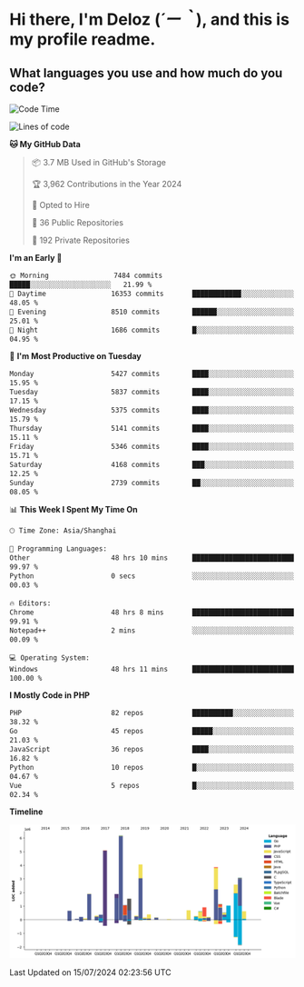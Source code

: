# **Hi there, I'm Deloz (*´ー｀*), and this is my profile readme.**

## **What languages you use and how much do you code?**

<!--START_SECTION:waka-->
![Code Time](http://img.shields.io/badge/Code%20Time-4%2C414%20hrs%2053%20mins-blue)

![Lines of code](https://img.shields.io/badge/From%20Hello%20World%20I%27ve%20Written-40.0%20million%20lines%20of%20code-blue)

**🐱 My GitHub Data** 

> 📦 3.7 MB Used in GitHub's Storage 
 > 
> 🏆 3,962 Contributions in the Year 2024
 > 
> 💼 Opted to Hire
 > 
> 📜 36 Public Repositories 
 > 
> 🔑 192 Private Repositories 
 > 
**I'm an Early 🐤** 

```text
🌞 Morning                7484 commits        █████░░░░░░░░░░░░░░░░░░░░   21.99 % 
🌆 Daytime                16353 commits       ████████████░░░░░░░░░░░░░   48.05 % 
🌃 Evening                8510 commits        ██████░░░░░░░░░░░░░░░░░░░   25.01 % 
🌙 Night                  1686 commits        █░░░░░░░░░░░░░░░░░░░░░░░░   04.95 % 
```
📅 **I'm Most Productive on Tuesday** 

```text
Monday                   5427 commits        ████░░░░░░░░░░░░░░░░░░░░░   15.95 % 
Tuesday                  5837 commits        ████░░░░░░░░░░░░░░░░░░░░░   17.15 % 
Wednesday                5375 commits        ████░░░░░░░░░░░░░░░░░░░░░   15.79 % 
Thursday                 5141 commits        ████░░░░░░░░░░░░░░░░░░░░░   15.11 % 
Friday                   5346 commits        ████░░░░░░░░░░░░░░░░░░░░░   15.71 % 
Saturday                 4168 commits        ███░░░░░░░░░░░░░░░░░░░░░░   12.25 % 
Sunday                   2739 commits        ██░░░░░░░░░░░░░░░░░░░░░░░   08.05 % 
```


📊 **This Week I Spent My Time On** 

```text
🕑︎ Time Zone: Asia/Shanghai

💬 Programming Languages: 
Other                    48 hrs 10 mins      █████████████████████████   99.97 % 
Python                   0 secs              ░░░░░░░░░░░░░░░░░░░░░░░░░   00.03 % 

🔥 Editors: 
Chrome                   48 hrs 8 mins       █████████████████████████   99.91 % 
Notepad++                2 mins              ░░░░░░░░░░░░░░░░░░░░░░░░░   00.09 % 

💻 Operating System: 
Windows                  48 hrs 11 mins      █████████████████████████   100.00 % 
```

**I Mostly Code in PHP** 

```text
PHP                      82 repos            ██████████░░░░░░░░░░░░░░░   38.32 % 
Go                       45 repos            █████░░░░░░░░░░░░░░░░░░░░   21.03 % 
JavaScript               36 repos            ████░░░░░░░░░░░░░░░░░░░░░   16.82 % 
Python                   10 repos            █░░░░░░░░░░░░░░░░░░░░░░░░   04.67 % 
Vue                      5 repos             █░░░░░░░░░░░░░░░░░░░░░░░░   02.34 % 
```



**Timeline**

![Lines of Code chart](https://raw.githubusercontent.com/deloz/deloz/main/assets/bar_graph.png)


 Last Updated on 15/07/2024 02:23:56 UTC
<!--END_SECTION:waka-->

